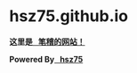 ﻿# hsz75.github.io
 <b>这里是<a  href="https://hsz75.github.io" title="笔稽DE网站"> &nbsp; 笔稽的网站！</a> </b>

<b>Powered&nbsp;By<a  href="https://hsz75.github.io" title="笔稽DE网站"> &nbsp; hsz75</a></b>

